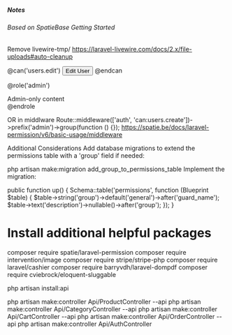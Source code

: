 ##### Notes
###### Based on SpatieBase Getting Started
Remove livewire-tmp/
https://laravel-livewire.com/docs/2.x/file-uploads#auto-cleanup

@can('users.edit')
    <button>Edit User</button>
@endcan

@role('admin')
    <div>Admin-only content</div>
@endrole

OR in middlware
Route::middleware(['auth', 'can:users.create'])->prefix('admin')->group(function () {});
https://spatie.be/docs/laravel-permission/v6/basic-usage/middleware



Additional Considerations
Add database migrations to extend the permissions table with a 'group' field if needed:

php artisan make:migration add_group_to_permissions_table
Implement the migration:

public function up()
{
    Schema::table('permissions', function (Blueprint $table) {
        $table->string('group')->default('general')->after('guard_name');
        $table->text('description')->nullable()->after('group');
    });
}



# Install additional helpful packages
composer require spatie/laravel-permission
composer require intervention/image
composer require stripe/stripe-php
composer require laravel/cashier
composer require barryvdh/laravel-dompdf
composer require cviebrock/eloquent-sluggable


php artisan install:api

php artisan make:controller Api/ProductController --api
php artisan make:controller Api/CategoryController --api
php artisan make:controller Api/CartController --api
php artisan make:controller Api/OrderController --api
php artisan make:controller Api/AuthController
